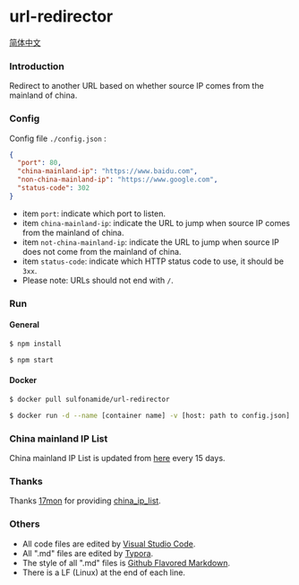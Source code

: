 # url-redirector

[简体中文](./README.zh-Hans.md)

### Introduction

Redirect to another URL based on whether source IP comes from the mainland of china.

### Config

Config file `./config.json` :

``` json
{
  "port": 80,
  "china-mainland-ip": "https://www.baidu.com",
  "non-china-mainland-ip": "https://www.google.com",
  "status-code": 302
}
```

- item `port`: indicate which port to listen.
- item `china-mainland-ip`: indicate the URL to jump when source IP comes from the mainland of china.
- item `not-china-mainland-ip`: indicate the URL to jump when source IP does not come from the mainland of china.
- item `status-code`: indicate which HTTP status code to use, it should be `3xx`.
- Please note: URLs should not end with `/`.

### Run

#### General

``` bash
$ npm install

$ npm start
```

#### Docker

``` bash
$ docker pull sulfonamide/url-redirector

$ docker run -d --name [container name] -v [host: path to config.json]:/usr/src/app/config.json -p [host: listening port]:[docker: listening port defined by config.json] sulfonamide/url-redirector
```

### China mainland IP List

China mainland IP List is updated from [here](https://raw.githubusercontent.com/17mon/china_ip_list/master/china_ip_list.txt) every 15 days.

### Thanks

Thanks [17mon](https://github.com/17mon) for providing [china_ip_list](https://github.com/17mon/china_ip_list).

### Others

- All code files are edited by [Visual Studio Code](https://code.visualstudio.com/).
- All ".md" files are edited by [Typora](http://typora.io/).
- The style of all ".md" files is [Github Flavored Markdown](https://guides.github.com/features/mastering-markdown/#GitHub-flavored-markdown).
- There is a LF (Linux) at the end of each line.